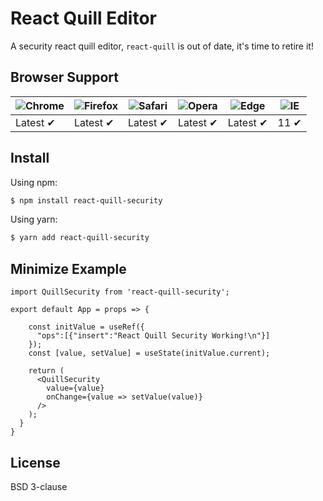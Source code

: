 # React Quill Editor

A security react quill editor, `react-quill` is out of date, it's time to retire it!

## Browser Support

![Chrome](https://raw.github.com/alrra/browser-logos/master/src/chrome/chrome_48x48.png) | ![Firefox](https://raw.github.com/alrra/browser-logos/master/src/firefox/firefox_48x48.png) | ![Safari](https://raw.github.com/alrra/browser-logos/master/src/safari/safari_48x48.png) | ![Opera](https://raw.github.com/alrra/browser-logos/master/src/opera/opera_48x48.png) | ![Edge](https://raw.github.com/alrra/browser-logos/master/src/edge/edge_48x48.png) | ![IE](https://raw.github.com/alrra/browser-logos/master/src/archive/internet-explorer_9-11/internet-explorer_9-11_48x48.png) |
--- | --- | --- | --- | --- | --- |
Latest ✔ | Latest ✔ | Latest ✔ | Latest ✔ | Latest ✔ | 11 ✔ |


## Install

Using npm:

```bash
$ npm install react-quill-security
```

Using yarn:

```bash
$ yarn add react-quill-security
```
## Minimize Example

```node
import QuillSecurity from 'react-quill-security';

export default App = props => {

    const initValue = useRef({
      "ops":[{"insert":"React Quill Security Working!\n"}]
    });
    const [value, setValue] = useState(initValue.current);

    return (
      <QuillSecurity
        value={value}
        onChange={value => setValue(value)}
      />
    );
  }
}
```

## License

BSD 3-clause
